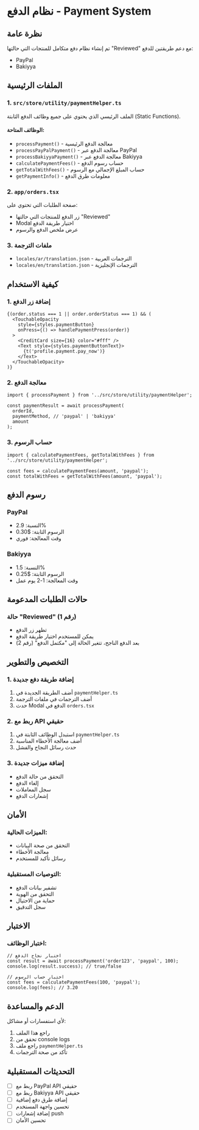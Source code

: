 # نظام الدفع - Payment System

## نظرة عامة
تم إنشاء نظام دفع متكامل للمنتجات التي حالتها "Reviewed" مع دعم طريقتين للدفع:
- PayPal
- Bakiyya

## الملفات الرئيسية

### 1. `src/store/utility/paymentHelper.ts`
الملف الرئيسي الذي يحتوي على جميع وظائف الدفع الثابتة (Static Functions).

#### الوظائف المتاحة:
- `processPayment()` - معالجة الدفع الرئيسية
- `processPayPalPayment()` - معالجة الدفع عبر PayPal
- `processBakiyyaPayment()` - معالجة الدفع عبر Bakiyya
- `calculatePaymentFees()` - حساب رسوم الدفع
- `getTotalWithFees()` - حساب المبلغ الإجمالي مع الرسوم
- `getPaymentInfo()` - معلومات طرق الدفع

### 2. `app/orders.tsx`
صفحة الطلبات التي تحتوي على:
- زر الدفع للمنتجات التي حالتها "Reviewed"
- Modal اختيار طريقة الدفع
- عرض ملخص الدفع والرسوم

### 3. ملفات الترجمة
- `locales/ar/translation.json` - الترجمات العربية
- `locales/en/translation.json` - الترجمات الإنجليزية

## كيفية الاستخدام

### 1. إضافة زر الدفع
```tsx
{(order.status === 1 || order.orderStatus === 1) && (
  <TouchableOpacity 
    style={styles.paymentButton}
    onPress={() => handlePaymentPress(order)}
  >
    <CreditCard size={16} color="#fff" />
    <Text style={styles.paymentButtonText}>
      {t('profile.payment.pay_now')}
    </Text>
  </TouchableOpacity>
)}
```

### 2. معالجة الدفع
```tsx
import { processPayment } from '../src/store/utility/paymentHelper';

const paymentResult = await processPayment(
  orderId,
  paymentMethod, // 'paypal' | 'bakiyya'
  amount
);
```

### 3. حساب الرسوم
```tsx
import { calculatePaymentFees, getTotalWithFees } from '../src/store/utility/paymentHelper';

const fees = calculatePaymentFees(amount, 'paypal');
const totalWithFees = getTotalWithFees(amount, 'paypal');
```

## رسوم الدفع

### PayPal
- النسبة: 2.9%
- الرسوم الثابتة: $0.30
- وقت المعالجة: فوري

### Bakiyya
- النسبة: 1.5%
- الرسوم الثابتة: $0.25
- وقت المعالجة: 1-2 يوم عمل

## حالات الطلبات المدعومة

### حالة "Reviewed" (رقم 1)
- تظهر زر الدفع
- يمكن للمستخدم اختيار طريقة الدفع
- بعد الدفع الناجح، تتغير الحالة إلى "مكتمل الدفع" (رقم 2)

## التخصيص والتطوير

### 1. إضافة طريقة دفع جديدة
1. أضف الطريقة الجديدة في `paymentHelper.ts`
2. أضف الترجمات في ملفات الترجمة
3. حدث Modal الدفع في `orders.tsx`

### 2. ربط مع API حقيقي
1. استبدل الوظائف الثابتة في `paymentHelper.ts`
2. أضف معالجة الأخطاء المناسبة
3. حدث رسائل النجاح والفشل

### 3. إضافة ميزات جديدة
- التحقق من حالة الدفع
- إلغاء الدفع
- سجل المعاملات
- إشعارات الدفع

## الأمان

### الميزات الحالية:
- التحقق من صحة البيانات
- معالجة الأخطاء
- رسائل تأكيد للمستخدم

### التوصيات المستقبلية:
- تشفير بيانات الدفع
- التحقق من الهوية
- حماية من الاحتيال
- سجل التدقيق

## الاختبار

### اختبار الوظائف:
```tsx
// اختبار نجاح الدفع
const result = await processPayment('order123', 'paypal', 100);
console.log(result.success); // true/false

// اختبار حساب الرسوم
const fees = calculatePaymentFees(100, 'paypal');
console.log(fees); // 3.20
```

## الدعم والمساعدة

لأي استفسارات أو مشاكل:
1. راجع هذا الملف
2. تحقق من console logs
3. راجع ملف `paymentHelper.ts`
4. تأكد من صحة الترجمات

## التحديثات المستقبلية

- [ ] ربط مع PayPal API حقيقي
- [ ] ربط مع Bakiyya API حقيقي
- [ ] إضافة طرق دفع إضافية
- [ ] تحسين واجهة المستخدم
- [ ] إضافة إشعارات push
- [ ] تحسين الأمان 